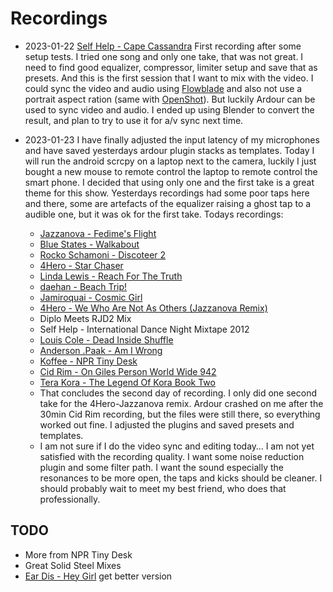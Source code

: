 Recordings
==========

 * 2023-01-22 [Self Help - Cape Cassandra](https://soundcloud.com/djselfhelp/dj-self-help-cape-cassandra)
   First recording after some setup tests. I tried one song and only one take, that was not great.
   I need to find good equalizer, compressor, limiter setup and save that as presets. And this is
   the first session that I want to mix with the video.
   I could sync the video and audio using [Flowblade](https://jliljebl.github.io/flowblade/) and
   also not use a portrait aspect ration (same with [OpenShot](https://www.openshot.org/)). But
   luckily Ardour can be used to sync video and audio. I ended up using Blender to convert the
   result, and plan to try to use it for a/v sync next time.

 * 2023-01-23 I have finally adjusted the input latency of my microphones and have saved yesterdays
   ardour plugin stacks as templates. Today I will run the android scrcpy on a laptop next to the
   camera, luckily I just bought a new mouse to remote control the laptop to remote control the
   smart phone.
   I decided that using only one and the first take is a great theme for this show. Yesterdays
   recordings had some poor taps here and there, some are artefacts of the equalizer raising a ghost
   tap to a audible one, but it was ok for the first take. Todays recordings:
   * [Jazzanova - Fedime's Flight](https://soundcloud.com/jazzanova/jazzanova-fedimes-flight)
   * [Blue States - Walkabout](https://soundcloud.com/bluestates/walkabout)
   * [Rocko Schamoni - Discoteer 2](https://www.youtube.com/watch?v=V9OnbnlGveg)
   * [4Hero - Star Chaser](https://www.youtube.com/watch?v=dvVZIxUb7Rg)
   * [Linda Lewis - Reach For The Truth](https://www.youtube.com/watch?v=RDdX0YyLCRs)
   * [daehan - Beach Trip!](https://soundcloud.com/daehanseo/beach-trip-1)
   * [Jamiroquai - Cosmic Girl](https://www.youtube.com/watch?v=D-NvQ6VJYtE)
   * [4Hero - We Who Are Not As Others (Jazzanova Remix)](https://www.youtube.com/watch?v=3KD_LgYsILI)
   * Diplo Meets RJD2 Mix
   * Self Help - International Dance Night Mixtape 2012
   * [Louis Cole - Dead Inside Shuffle](https://soundcloud.com/louiscole/dead-inside-shuffle)
   * [Anderson .Paak - Am I Wrong](https://soundcloud.com/andersonpaak/am-i-wrong-anderson-paak)
   * [Koffee - NPR Tiny Desk](https://www.youtube.com/watch?v=0Cmzn8BIOdA)
   * [Cid Rim - On Giles Person World Wide 942](https://soundcloud.com/worldwide-fm/gpww942-cidrim-mix)
   * [Tera Kora - The Legend Of Kora Book Two](https://soundcloud.com/tera-kora/the-legend-of-kora-remixes-edits-book-two)
   * That concludes the second day of recording. I only did one second take for the 4Hero-Jazzanova
     remix. Ardour crashed on me after the 30min Cid Rim recording, but the files were still there,
     so everything worked out fine. I adjusted the plugins and saved presets and templates.
   * I am not sure if I do the video sync and editing today… I am not yet satisfied with the
     recording quality. I want some noise reduction plugin and some filter path. I want the sound
     especially the resonances to be more open, the taps and kicks should be cleaner. I should
     probably wait to meet my best friend, who does that professionally.

TODO
----

   * More from NPR Tiny Desk
   * Great Solid Steel Mixes
   * [Ear Dis - Hey Girl](https://www.youtube.com/watch?v=ia8QIofFWgc) get better version
